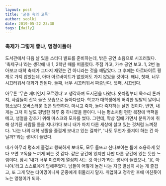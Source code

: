 ```yaml
---
layout: post
title: '군중 속의 고독'
author: seolki
date: 2019-05-22 23:38
tags: [daily]
---
```


### 축제가 그렇게 좋냐, 멍청이들아

도서관에서 다음 날 있을 스터디 발표를 준비하는데, 밖은 공연 소음으로 시끄러웠다. '축제구나'라는 생각에 내 1, 2학년 때를 떠올렸다. 주점 가고, 가수 공연 보고. 1, 2번 놀아보고 대학 축제가 그다지 재밌는 건 아니라는 것을 깨달았다. 그 후에는 아르바이트 핑계로 가지 않았는데, 아마 아르바이트가 없었어도 가지 않았을 것이다. 왜냐, 첫째, 너무 시끄러워서 대화가 안된다. 둘째, 너무 시끄러워서 짜증난다. 셋째, 시끄럽다. 

아무튼 '무슨 재미인지 모르겠다'고 생각하며 도서관을 나왔다. 옷차림부터 목소리 톤까지, 사람들이 잔뜩 들뜬 모습으로 돌아다녔다. 학교가 대학생에게 허락한 일탈의 날이니 평소보다 오버스러운 것은 당연하다. 마시고 죽자, 놀다 죽자하는 날인 것이다. 반면, 내게는 그저 이 날도 평범한 하루 중 하나였을 뿐이다. 나는 평소처럼 편한 복장에 백팩을 메고, 생얼을 감추기 위해 마스크와 모자를 썼다. 그런데, 막상 집에 가면서 분위기에 취해 상기된 사람들 틈을 지나가다 보니 내가 마치 다른 세상에 살고 있는 것처럼 느껴졌다. '나는 나의 대학 생활을 즐겁게 보내고 있는 걸까?', '나도 무언가 즐겨야 하는 건 아닐까?'라는 생각이 들었다. 

내가 아무리 평소에 즐겁고 행복하게 보내도, 모두 들뜨고 신나보이는 틈에 조용하게 있다 보면 고독을 느끼게 되는 것 같다. 같은 공간에 있지만 나만 다른 공간에 있는 듯한 느낌이다. 잠시 '내가 너무 미련하게 열심히 사는 것 아닌가'라는 생각이 들었으나, '응, 아니야.'라고 스스로에게 답해주었다. 남들이 어떻게 놀건 나는 지금 열심히 사는 게 즐겁고, 또 그게 맞는 타이밍이니까 군중에게 휘둘리지 말자. 취업하고 정착한 후에 미친듯이 노는 멍청이가 되자. 